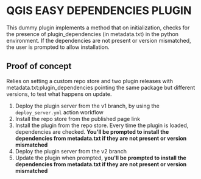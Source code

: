 # QGIS EASY DEPENDENCIES PLUGIN

This dummy plugin implements a method that on initialization, checks for the presence of plugin_dependencies (in metadata.txt) in the python environment. If the dependencies are not present or version mismatched, the user is prompted to allow installation.

## Proof of concept
Relies on setting a custom repo store and two plugin releases with metadata.txt:plugin_dependencies pointing the same package but different versions, to test what happens on update.

1. Deploy the plugin server from the v1 branch, by using the `deploy_server.yml` action workflow
2. Install the repo store from the published page link
3. Install the plugin from the repo store. Every time the plugin is loaded, dependencies are checked. __You'll be prompted to install the dependencies from metadata.txt if they are not present or version mismatched__
4. Deploy the plugin server from the v2 branch
5. Update the plugin when prompted, __you'll be prompted to install the dependencies from metadata.txt if they are not present or version mismatched__
 
